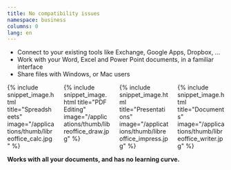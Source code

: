 ```yaml
---
title: No compatibility issues
namespace: business
columns: 0
lang: en
---
```


- Connect to your existing tools like Exchange, Google Apps, Dropbox, ...
- Work with your Word, Excel and Power Point documents, in a familiar interface
- Share files with Windows, or Mac users

<div class="columns">
  <div class="column">
    {% include snippet_image.html title="Spreadsheets" image="/applications/thumb/libreoffice_calc.jpg" %}
  </div>
  <div class="column">
    {% include snippet_image.html title="PDF Editing" image="/applications/thumb/libreoffice_draw.jpg" %}
  </div>
  <div class="column">
    {% include snippet_image.html title="Presentations" image="/applications/thumb/libreoffice_impress.jpg" %}
  </div>
  <div class="column">
    {% include snippet_image.html title="Documents" image="/applications/thumb/libreoffice_writer.jpg" %}
  </div>
</div>

**Works with all your documents, and has no learning curve.**
